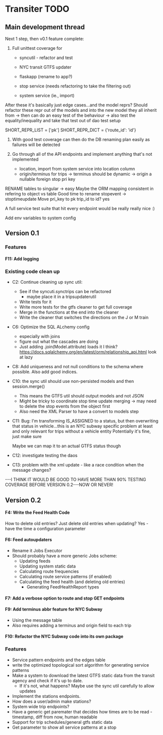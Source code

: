 # Transiter TODO

## Main development thread

Next 1 step, then v0.1 feature complete:


1. Full unittest coverage for 
   - syncutil - refactor and test
   
   - NYC transit GTFS updater
   - flaskapp (rename to app?)
   - stop service (needs refactoring to take the filtering out)
   - system service (ie., import)
   
After these it's basically just edge cases...and the model reprs?
Should refactor these repr out of the models and into the new model they
    all inherit from
    -> then can do an easy test of the behaviour
    -> also test the equality/inequality and take that test out of dao test setup
    
SHORT_REPR_LIST = ['pk']
SHORT_REPR_DICT = {'route_id': 'id'}
   

1. With good test
    coverage can then do the DB renaming plan easily as failures
    will be detected
    
1. Go through all of the API endpoints and implement anything that's
    not implemented
    - location, import from system service into location column
    - origin/terminus for trips 
        -> terminus should be dynamic
        -> origin a nullable foreign stop pri key

RENAME tables to singular -> easy
Maybe the ORM mapping consistent in refering to object vs table
Good time to rename stopevent -> stoptimeupdate
Move pri_key to pk
trip_id to id? yes



A full service test suite that hit every endpoint would be really really nice :)



Add env variables to system config

## Version 0.1
    
### Features

#### F11: Add logging



### Existing code clean up
- C2: Continue cleaning up sync util:
    - See if the syncuti.synctrips can be refactored
        - maybe place it in a tripsupdaterutil
    - Write tests for it
    - Write more tests for the gtfs cleaner to get full coverage
    - Merge in the functions at the end into the cleaner
    - Write the cleaner that switches the directions on the J or M train
- C6: Optimize the SQL ALchemy config
    - especially with joins
    - figure out what the cascades are doing
    - Just adding .join(Model.attribute) loads it I think?
    https://docs.sqlalchemy.org/en/latest/orm/relationship_api.html
    look at lazy
- C8: Add uniqueness and not null conditions to the schema
    where possible. Also add good indices.
- C10: the sync util should use non-persisted models and then session.merge()
    - This means the GTFS util should output models and not JSON
    - Might be tricky to coordinate stop time update merging -> may need to 
        delete the stop events from the object first
    - Also need the XML Parser to have a convert to models step
  

- C11:
Bug: I'm transforming IS_ASSIGNED to a status, 
    but then overwriting that status in vehicle...this is an NYC subway specific
    problem at least and only relevant for trips without a vehicle entity
    Potentially it's fine, just make sure
    
    Maybe we can map it to an actual GTFS status though
- C12:
    investigate testing the daos
- C13:
    problem with the xml update - like a race condition when the message changes?




---I THINK IT WOULD BE GOOD TO HAVE MORE THAN 90% TESTING COVERAGE
BEFORE VERSION 0.2---NOW OR NEVER!


## Version 0.2


#### F4: Write the Feed Health Code
How to delete old entries?
Just delete old entries when updating?
Yes - have the time a configuration parameter

#### F6: Feed autoupdaters
- Rename it Jobs Executor   
- Should probably have a more generic Jobs scheme:
    - Updating feeds
    - Updating system static data
    - Calculating route frequencies
    - Calculating route service patterns (if enabled)
    - Calculating the feed health (and deleting old entries)
        - Generating FeedHealthReport types
    
#### F7: Add a verbose option to route and stop GET endpoints

#### F9: Add terminus abbr feature for NYC Subway
- Using the message table
- Also requires adding a terminus and origin field to each trip

#### F10: Refactor the NYC Subway code into its own package
   
### Features
- Service pattern endpoints and the edges table
- write the optimized topological 
sort algorithm for generating service patterns
- Make a system to download the latest GTFS static data 
    from the transit agency
    and check if it's up to date.
    - If it's not, what happens? 
    Maybe use the sync util carefully to allow updates
- Implement the stations endpoints.
- How does a user/admin make stations?
- System wide trip endpoints?
- Have a generic get paremater that decides how times are to be read -
    timestamp, diff from now, human readable
- Support for trip schedules/general gtfs static data
- Get parameter to show all service patterns at a stop


    
